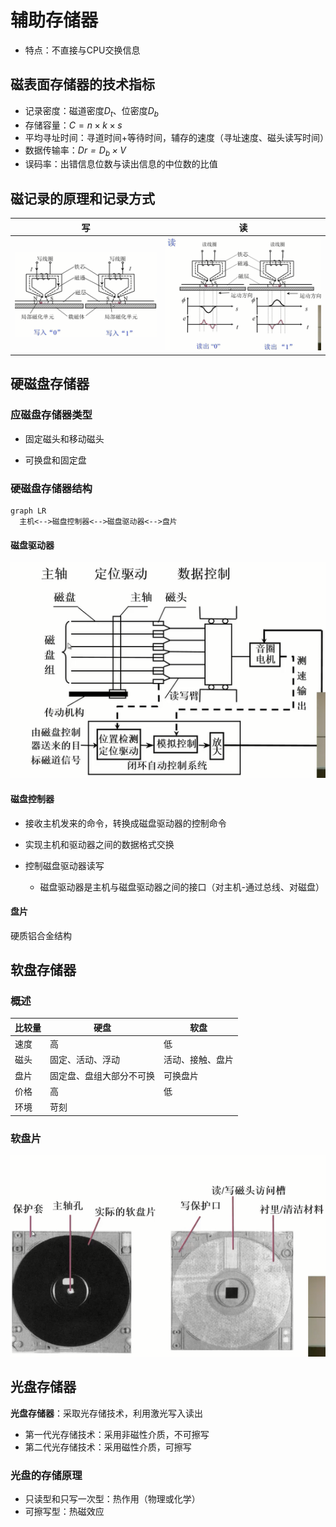 
# 辅助存储器

- 特点：不直接与CPU交换信息

## 磁表面存储器的技术指标
- 记录密度：磁道密度$D_t$、位密度$D_b$
- 存储容量：$C=n\times k \times s$
- 平均寻址时间：寻道时间+等待时间，辅存的速度（寻址速度、磁头读写时间）
- 数据传输率：*$D r=D_b\times V$*
- 误码率：出错信息位数与读出信息的中位数的比值

## 磁记录的原理和记录方式
| 写                                           | 读                                            |
| ------------------------------------------- | -------------------------------------------- |
| ![image.png](../../attachments/png/4.4image.png) | ![image.png](../../attachments/png/4.4image1.png) |


## 硬磁盘存储器

### 应磁盘存储器类型

- 固定磁头和移动磁头

- 可换盘和固定盘

### 硬磁盘存储器结构

```mermaid
graph LR
  主机<-->磁盘控制器<-->磁盘驱动器<-->盘片
```

#### 磁盘驱动器

![image.png](../../attachments/png/4.4image2.png)

#### 磁盘控制器

- 接收主机发来的命令，转换成磁盘驱动器的控制命令

- 实现主机和驱动器之间的数据格式交换

- 控制磁盘驱动器读写

  - 磁盘驱动器是主机与磁盘驱动器之间的接口（对主机-通过总线、对磁盘）

#### 盘片

硬质铝合金结构

## 软盘存储器

### 概述

| 比较量 | 硬盘           | 软盘       |
| --- | ------------ | -------- |
| 速度  | 高            | 低        |
| 磁头  | 固定、活动、浮动     | 活动、接触、盘片 |
| 盘片  | 固定盘、盘组大部分不可换 | 可换盘片     |
| 价格  | 高            | 低        |
| 环境  | 苛刻           |          |

### 软盘片

![image.png](../../attachments/png/4.4image3.png)

## 光盘存储器

**光盘存储器**：采取光存储技术，利用激光写入读出
- 第一代光存储技术：采用非磁性介质，不可擦写
- 第二代光存储技术：采用磁性介质，可擦写

### 光盘的存储原理

- 只读型和只写一次型：热作用（物理或化学）
- 可擦写型：热磁效应



